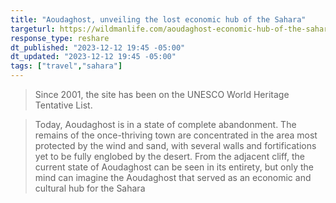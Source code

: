 ```yaml
---
title: "Aoudaghost, unveiling the lost economic hub of the Sahara"
targeturl: https://wildmanlife.com/aoudaghost-economic-hub-of-the-sahara/
response_type: reshare
dt_published: "2023-12-12 19:45 -05:00"
dt_updated: "2023-12-12 19:45 -05:00"
tags: ["travel","sahara"]
---
```


> Since 2001, the site has been on the UNESCO World Heritage Tentative List.

> Today, Aoudaghost is in a state of complete abandonment. The remains of the once-thriving town are concentrated in the area most protected by the wind and sand, with several walls and fortifications yet to be fully englobed by the desert. From the adjacent cliff, the current state of Aoudaghost can be seen in its entirety, but only the mind can imagine the Aoudaghost that served as an economic and cultural hub for the Sahara
